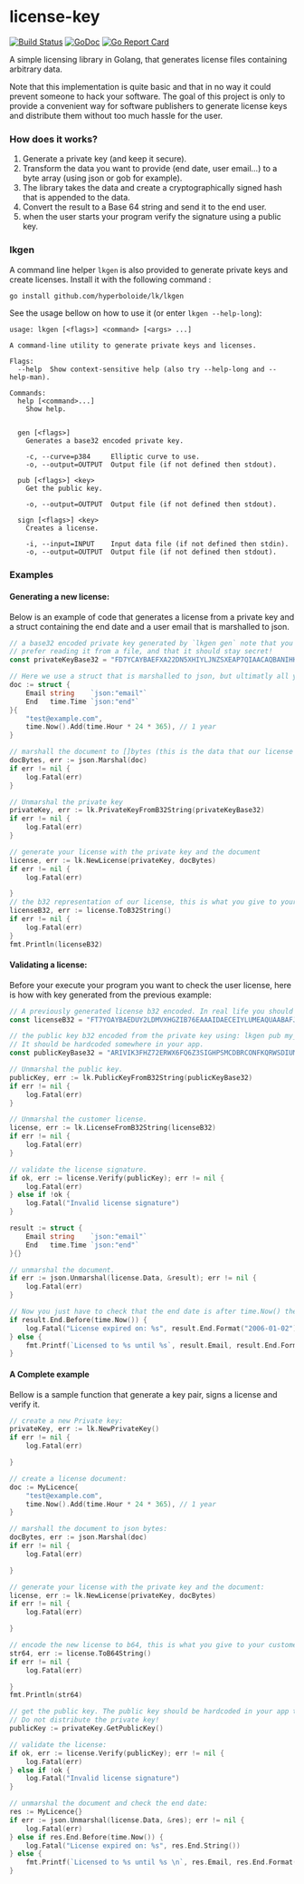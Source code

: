 # license-key

[![Build Status](https://travis-ci.org/hyperboloide/lk.svg?branch=master)](https://travis-ci.org/hyperboloide/lk)
[![GoDoc](https://godoc.org/github.com/hyperboloide/lk?status.svg)](https://godoc.org/github.com/hyperboloide/lk)
[![Go Report Card](https://goreportcard.com/badge/github.com/hyperboloide/lk)](https://goreportcard.com/report/github.com/hyperboloide/lk)

A simple licensing library in Golang, that generates license files
containing arbitrary data.

Note that this implementation is quite basic and that in no way it could
prevent someone to hack your software. The goal of this project is only
to provide a convenient way for software publishers to generate license keys
and distribute them without too much hassle for the user.

### How does it works?

1. Generate a private key (and keep it secure).
2. Transform the data you want to provide (end date, user email...) to a byte array (using json or gob for example).
3. The library takes the data and create a cryptographically signed hash that is appended to the data.
4. Convert the result to a Base 64 string and send it to the end user.
5. when the user starts your program verify the signature using a public key.

### lkgen

A command line helper `lkgen` is also provided to generate private keys and create licenses.
Install it with the following command :

```sh
go install github.com/hyperboloide/lk/lkgen
```

See the usage bellow on how to use it (or enter `lkgen --help-long`):

```
usage: lkgen [<flags>] <command> [<args> ...]

A command-line utility to generate private keys and licenses.

Flags:
  --help  Show context-sensitive help (also try --help-long and --help-man).

Commands:
  help [<command>...]
    Show help.


  gen [<flags>]
    Generates a base32 encoded private key.

    -c, --curve=p384     Elliptic curve to use.
    -o, --output=OUTPUT  Output file (if not defined then stdout).

  pub [<flags>] <key>
    Get the public key.

    -o, --output=OUTPUT  Output file (if not defined then stdout).

  sign [<flags>] <key>
    Creates a license.

    -i, --input=INPUT    Input data file (if not defined then stdin).
    -o, --output=OUTPUT  Output file (if not defined then stdout).
```

### Examples

#### Generating a new license:

Below is an example of code that generates a license from a private key and a struct containing the end date and a user email that is marshalled to json.

```go
// a base32 encoded private key generated by `lkgen gen` note that you might
// prefer reading it from a file, and that it should stay secret!
const privateKeyBase32 = "FD7YCAYBAEFXA22DN5XHIYLJNZSXEAP7QIAACAQBANIHKYQBBIAACAKEAH7YIAAAAAFP7AYFAEBP7BQAAAAP7GP7QIAWCBCRKQVWKPT7UJDNP4LB5TXEQMO7EYEGDCE42KVBDNEGRIYIIJFBIWIVB6T6ZTKLSYSGK54DZ5VX6M5SJHBYZU2JXUFXJI25L2JJKJW4RL7UL2XBDT4GKYZ5IS6IWBCN7CWTMVBCBHJMH3RHZ5BVGVAY66MQAEYQEPSS2ANTYZIWXWSGIUJW3MDOO335JK3D4N3IV4L5UTAQMLS5YC7QASCAAUOHTZ5ZCCCYIBNCWBELBMAA===="

// Here we use a struct that is marshalled to json, but ultimatly all you need is a []byte.
doc := struct {
	Email string    `json:"email"`
	End   time.Time `json:"end"`
}{
	"test@example.com",
	time.Now().Add(time.Hour * 24 * 365), // 1 year
}

// marshall the document to []bytes (this is the data that our license will contain).
docBytes, err := json.Marshal(doc)
if err != nil {
	log.Fatal(err)
}

// Unmarshal the private key
privateKey, err := lk.PrivateKeyFromB32String(privateKeyBase32)
if err != nil {
	log.Fatal(err)
}

// generate your license with the private key and the document
license, err := lk.NewLicense(privateKey, docBytes)
if err != nil {
	log.Fatal(err)

}
// the b32 representation of our license, this is what you give to your customer.
licenseB32, err := license.ToB32String()
if err != nil {
	log.Fatal(err)
}
fmt.Println(licenseB32)
```

#### Validating a license:

Before your execute your program you want to check the user license, here is how with key generated from the previous example:

```go
// A previously generated license b32 encoded. In real life you should read it from a file...
const licenseB32 = "FT7YOAYBAEDUY2LDMVXHGZIB76EAAAIDAECEIYLUMEAQUAABAFJAD74EAAAQCUYB76CAAAAABL7YGBIBAL7YMAAAAD73H74IAFEHWITFNVQWS3BCHIRHIZLTORAGK6DBNVYGYZJOMNXW2IRMEJSW4ZBCHIRDEMBRHAWTCMBNGI3FIMJSHIYTSORTGMXDOMBZG43TIMJYHAVTAMR2GAYCE7IBGEBAPXB37ROJCUOYBVG4LAL3MSNKJKPGIKNT564PYK5X542NH62V7TAUEYHGLEOPZHRBAPH7M4SC55OHAEYQEXMKGG3JPO6BSHTDF3T5H6T42VUD7YAJ3TY5AP5MDE5QW4ZYWMSAPEK24HZOUXQ3LJ5YY34XYPVXBUAA===="

// the public key b32 encoded from the private key using: lkgen pub my_private_key_file`.
// It should be hardcoded somewhere in your app.
const publicKeyBase32 = "ARIVIK3FHZ72ERWX6FQ6Z3SIGHPSMCDBRCONFKQRWSDIUMEEESQULEKQ7J7MZVFZMJDFO6B46237GOZETQ4M2NE32C3UUNOV5EUVE3OIV72F5LQRZ6DFMM6UJPELARG7RLJWKQRATUWD5YT46Q2TKQMPPGIA===="

// Unmarshal the public key.
publicKey, err := lk.PublicKeyFromB32String(publicKeyBase32)
if err != nil {
	log.Fatal(err)
}

// Unmarshal the customer license.
license, err := lk.LicenseFromB32String(licenseB32)
if err != nil {
	log.Fatal(err)
}

// validate the license signature.
if ok, err := license.Verify(publicKey); err != nil {
	log.Fatal(err)
} else if !ok {
	log.Fatal("Invalid license signature")
}

result := struct {
	Email string    `json:"email"`
	End   time.Time `json:"end"`
}{}

// unmarshal the document.
if err := json.Unmarshal(license.Data, &result); err != nil {
	log.Fatal(err)
}

// Now you just have to check that the end date is after time.Now() then you can continue!
if result.End.Before(time.Now()) {
	log.Fatal("License expired on: %s", result.End.Format("2006-01-02"))
} else {
	fmt.Printf(`Licensed to %s until %s`, result.Email, result.End.Format("2006-01-02"))
}
```

#### A Complete example

Bellow is a sample function that generate a key pair, signs a license and verify it.

```go
// create a new Private key:
privateKey, err := lk.NewPrivateKey()
if err != nil {
	log.Fatal(err)

}

// create a license document:
doc := MyLicence{
	"test@example.com",
	time.Now().Add(time.Hour * 24 * 365), // 1 year
}

// marshall the document to json bytes:
docBytes, err := json.Marshal(doc)
if err != nil {
	log.Fatal(err)

}

// generate your license with the private key and the document:
license, err := lk.NewLicense(privateKey, docBytes)
if err != nil {
	log.Fatal(err)

}

// encode the new license to b64, this is what you give to your customer.
str64, err := license.ToB64String()
if err != nil {
	log.Fatal(err)

}
fmt.Println(str64)

// get the public key. The public key should be hardcoded in your app to check licences.
// Do not distribute the private key!
publicKey := privateKey.GetPublicKey()

// validate the license:
if ok, err := license.Verify(publicKey); err != nil {
	log.Fatal(err)
} else if !ok {
	log.Fatal("Invalid license signature")
}

// unmarshal the document and check the end date:
res := MyLicence{}
if err := json.Unmarshal(license.Data, &res); err != nil {
	log.Fatal(err)
} else if res.End.Before(time.Now()) {
	log.Fatal("License expired on: %s", res.End.String())
} else {
	fmt.Printf(`Licensed to %s until %s \n`, res.Email, res.End.Format("2006-01-02"))
}
```

